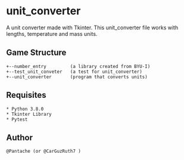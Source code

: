# unit_converter
A unit converter made with Tkinter.
 This unit_converter file works with lengths, temperature and mass units.

## Game Structure
```
+--number_entry         (a library created from BYU-I)
+--test_unit_conveter   (a test for unit_converter)
+--unit_converter       (program that converts units)
```

## Requisites
```
* Python 3.8.0
* Tkinter Library
* Pytest
```

## Author
```
@Pantache (or @CarGuzRuth7 )
```

